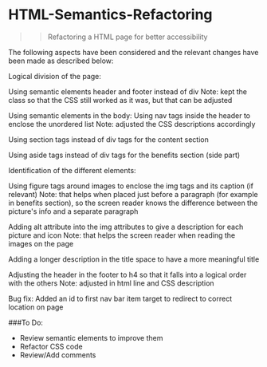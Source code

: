 # HTML-Semantics-Refactoring

>> Refactoring a HTML page for better accessibility

The following aspects have been considered and the relevant changes have been made as described below:


Logical division of the page:

Using semantic elements header and footer instead of div
    Note: kept the class so that the CSS still worked as it was, but that can be adjusted

Using semantic elements in the body:
Using nav tags inside the header to enclose the unordered list
    Note: adjusted the CSS descriptions accordingly

Using section tags instead of div tags for the content section

Using aside tags instead of div tags for the benefits section (side part)


Identification of the different elements:

Using figure tags around images to enclose the img tags and its caption (if relevant)
    Note: that helps when placed just before a paragraph (for example in benefits section), so the screen reader knows the difference between the picture's info and a separate paragraph

Adding alt attribute into the img attributes to give a description for each picture and icon
    Note: that helps the screen reader when reading the images on the page

Adding a longer description in the title space to have a more meaningful title

Adjusting the header in the footer to h4 so that it falls into a logical order with the others
    Note: adjusted in html line and CSS description


Bug fix:
Added an id to first nav bar item target to redirect to correct location on page



###To Do:
- Review semantic elements to improve them 
- Refactor CSS code
- Review/Add comments
